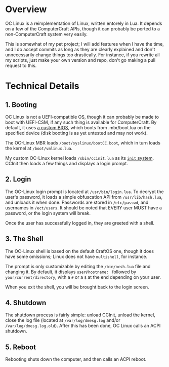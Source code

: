 # Overview

OC Linux is a reimplementation of Linux, written entorely in Lua. It depends on a few of the ComputerCraft APIs, though it can probably be ported to a non-ComputerCraft system very easily.

This is somewhat of my pet project; I will add features when I have the time, and I do accept commits as long as they are clearly explained and don't unnecessarily change things too drastically. For instance, if you rewrite all my scripts, just make your own version and repo, don't go making a pull request to this.

# Technical Details

## 1. Booting

OC Linux is not a UEFI-compatible OS, though it can probably be made to boot with UEFI-CSM, if any such thing is available for ComputerCraft. By default, it uses [a custom BIOS](https://github.com/ocawesome101/ocbios), which boots from .mbr/boot.lua on the specified device (disk booting is as yet untested and may not work).

The OC-Linux MBR loads `/boot/syslinux/bootCC.boot`, which in turn loads the kernel at `/boot/vmlinux.lua`.

My custom OC-Linux kernel loads `/sbin/ccinit.lua` as its [`init` system](https://en.wikipedia.org/wiki/Init). CCInit then loads a few things and displays a login prompt.

## 2. Login

The OC-Linux login prompt is located at `/usr/bin/login.lua`. To decrypt the user's password, it loads a simple obfuscation API from `/usr/lib/hash.lua`, and unloads it when done. Passwords are stored in `/etc/passwd`, and usernames in `/ect/users`. It should be noted that EVERY user MUST have a password, or the login system will break.

Once the user has successfully logged in, they are greeted with a shell.

## 3. The Shell

The OC-Linux shell is based on the default CraftOS one, though it does have some omissions; Linux does not have `multishell`, for instance.

The prompt is only customizable by editing the `/bin/ocsh.lua` file and changing it. By default, it displays `user@hostname: ` followed by `your/current/directory`, with a `#` or a `$` at the end depending on your user.

When you exit the shell, you will be brought back to the login screen.

## 4. Shutdown

The shutdown process is fairly simple: unload CCInit, unload the kernel, close the log file (located at `/var/log/dmesg.log` and/or `/var/log/dmesg.log.old`). After this has been done, OC Linux calls an ACPI shutdown.

## 5. Reboot

Rebooting shuts down the computer, and then calls an ACPI reboot.
